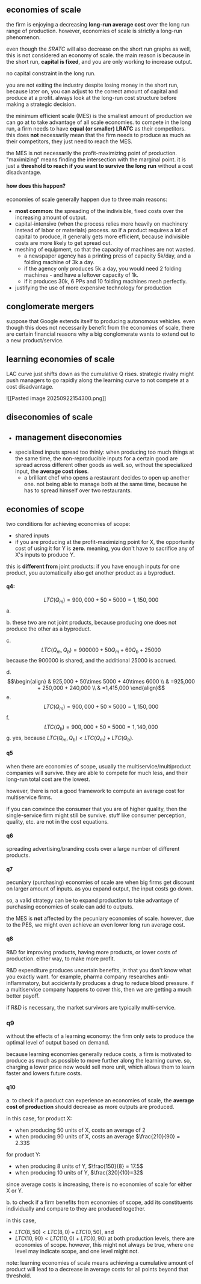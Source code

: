 ## economies of scale
the firm is enjoying a decreasing **long-run average cost** over the long run range of production. however, economies of scale is strictly a long-run phenomenon.

even though the $SRATC$ will also decrease on the short run graphs as well, this is not considered an economy of scale. the main reason is because in the short run, **capital is fixed**, and you are only working to increase output.

no capital constraint in the long run. 

you are not exiting the industry despite losing money in the short run, because later on, you can adjust to the correct amount of capital and produce at a profit. always look at the long-run cost structure before making a strategic decision.

the minimum efficient scale (MES) is the smallest amount of production we can go at to take advantage of all scale economies. to compete in the long run, a firm needs to have **equal (or smaller) LRATC** as their competitors. this does **not** necessarily mean that the firm needs to produce as much as their competitors, they just need to reach the MES.

the MES is not necessarily the profit-maximizing point of production. "maximizing" means finding the intersection with the marginal point. it is just a **threshold to reach if you want to survive the long run** without a cost disadvantage.
#### how does this happen?
economies of scale generally happen due to three main reasons: 
- **most common**: the spreading of the indivisible, fixed costs over the increasing amount of output.
- capital-intensive (when the process relies more heavily on machinery instead of labor or materials) process. so if a product requires a lot of capital to produce, it generally gets more efficient, because indivisible costs are more likely to get spread out.
- meshing of equipment, so that the capacity of machines are not wasted. 
	- a newspaper agency has a printing press of capacity 5k/day, and a folding machine of 3k a day.
	- if the agency only produces 5k a day, you would need 2 folding machines - and have a leftover capacity of 1k.
	- if it produces 30k, 6 PPs and 10 folding machines mesh perfectly.
- justifying the use of more expensive technology for production
## conglomerate mergers
suppose that Google extends itself to producing autonomous vehicles. even though this does not necessarily benefit from the economies of scale, there are certain financial reasons why a big conglomerate wants to extend out to a new product/service.
## learning economies of scale
LAC curve just shifts down as the cumulative Q rises. strategic rivalry might push managers to go rapidly along the learning curve to not compete at a cost disadvantage.

![[Pasted image 20250922154300.png]]
## diseconomies of scale
- management diseconomies
	- 
- specialized inputs spread too thinly: when producing too much things at the same time, the non-reproducible inputs for a certain good are spread across different other goods as well. so, without the specialized input, the **average cost rises**.
	- a brilliant chef who opens a restaurant decides to open up another one. not being able to manage both at the same time, because he has to spread himself over two restaurants.

## economies of scope
two conditions for achieving economies of scope:
- shared inputs 
- if you are producing at the profit-maximizing point for X, the opportunity cost of using it for Y is **zero**. meaning, you don't have to sacrifice any of X's inputs to produce Y.

this is **different from** joint products: if you have enough inputs for one product, you automatically also get another product as a byproduct.

#### q4:
$$LTC(Q_{m}) = 900,000+50\times 5000 = 1,150,000$$
a. 

b. these two are not joint products, because producing one does not produce the other as a byproduct.

c.
$$LTC(Q_{m}, Q_{b}) = 900000 + 50Q_{m} + 60Q_{b} + 25000$$
because the $900000$ is shared, and the additional $25000$ is accrued.

d.
$$\begin{align}
& 925,000 + 50\times 5000 + 40\times 6000 \\
& =925,000 + 250,000 + 240,000 \\
& =1,415,000
\end{align}$$
e. 
$$LTC(Q_{m}) = 900,000+50\times 5000 = 1,150,000$$
f. 
$$LTC(Q_{b}) = 900,000+50\times 5000 = 1,140,000$$
g. 
yes, because $LTC(Q_{m}, Q_{b}) < LTC(Q_{m}) + LTC(Q_{b})$.
#### q5
when there are economies of scope, usually the multiservice/multiproduct companies will survive. they are able to compete for much less, and their long-run total cost are the lowest. 

however, there is not a good framework to compute an average cost for multiservice firms.

if you can convince the consumer that you are of higher quality, then the single-service firm might still be survive. stuff like consumer perception, quality, etc. are not in the cost equations.

#### q6
spreading advertising/branding costs over a large number of different products.
#### q7
pecuniary (purchasing) economies of scale are when big firms get discount on larger amount of inputs. as you expand output, the input costs go down.

so, a valid strategy can be to expand production to take advantage of purchasing economies of scale can add to outputs.

the MES is **not** affected by the pecuniary economies of scale. however, due to the PES, we might even achieve an even lower long run average cost.
#### q8
R&D for improving products, having more products, or lower costs of production. either way, to make more profit. 

R&D expenditure produces uncertain benefits, in that you don't know what you exactly want. for example, pharma company researches anti-inflammatory, but accidentally produces a drug to reduce blood pressure. if a multiservice company happens to cover this, then we are getting a much better payoff.

if R&D is necessary, the market survivors are typically multi-service.

### q9
without the effects of a learning economy: the firm only sets to produce the optimal level of output based on demand.

because learning economies generally reduce costs, a firm is motivated to produce as much as possible to move further along the learning curve. so, charging a lower price now would sell more unit, which allows them to learn faster and lowers future costs. 
#### q10
a.
to check if a product can experience an economies of scale, the **average cost of production** should decrease as more outputs are produced. 

in this case, for product X: 
- when producing 50 units of X, costs an average of 2
- when producing 90 units of X, costs an average $\frac{210}{90} = 2.33$

for product Y:
- when producing 8 units of Y, $\frac{150}{8} = 17.5$
- when producing 10 units of Y, $\frac{320}{10}=32$

since average costs is increasing, there is no economies of scale for either X or Y.

b. 
to check if a firm benefits from economies of scope, add its constituents individually and compare to they are produced together.

in this case, 
- $LTC(8, 50) < LTC(8, 0) + LTC(0, 50),$ and 
- $LTC(10, 90) < LTC(10, 0) + LTC(0, 90)$ 
at both production levels, there are economies of scope. however, this might not always be true, where one level may indicate scope, and one level might not.

note: learning economies of scale means achieving a cumulative amount of product will lead to a decrease in average costs for all points beyond that threshold.